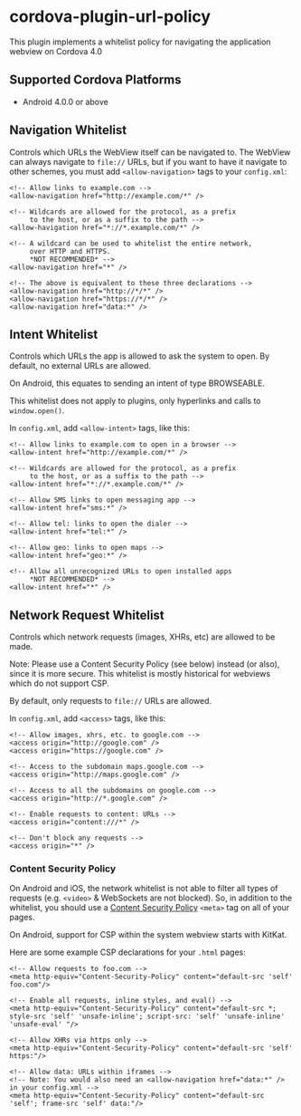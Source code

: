 # cordova-plugin-url-policy

This plugin implements a whitelist policy for navigating the application webview on Cordova 4.0

## Supported Cordova Platforms

* Android 4.0.0 or above

## Navigation Whitelist
Controls which URLs the WebView itself can be navigated to. The WebView can
always navigate to `file://` URLs, but if you want to have it navigate to
other schemes, you must add `<allow-navigation>` tags to your `config.xml`:

    <!-- Allow links to example.com -->
    <allow-navigation href="http://example.com/*" />

    <!-- Wildcards are allowed for the protocol, as a prefix
         to the host, or as a suffix to the path -->
    <allow-havigation href="*://*.example.com/*" />

    <!-- A wildcard can be used to whitelist the entire network,
         over HTTP and HTTPS.
         *NOT RECOMMENDED* -->
    <allow-navigation href="*" />

    <!-- The above is equivalent to these three declarations -->
    <allow-navigation href="http://*/*" />
    <allow-navigation href="https://*/*" />
    <allow-navigation href="data:*" />

## Intent Whitelist
Controls which URLs the app is allowed to ask the system to open.
By default, no external URLs are allowed.

On Android, this equates to sending an intent of type BROWSEABLE.

This whitelist does not apply to plugins, only hyperlinks and calls to `window.open()`.

In `config.xml`, add `<allow-intent>` tags, like this:

    <!-- Allow links to example.com to open in a browser -->
    <allow-intent href="http://example.com/*" />

    <!-- Wildcards are allowed for the protocol, as a prefix
         to the host, or as a suffix to the path -->
    <allow-intent href="*://*.example.com/*" />

    <!-- Allow SMS links to open messaging app -->
    <allow-intent href="sms:*" />

    <!-- Allow tel: links to open the dialer -->
    <allow-intent href="tel:*" />

    <!-- Allow geo: links to open maps -->
    <allow-intent href="geo:*" />

    <!-- Allow all unrecognized URLs to open installed apps
         *NOT RECOMMENDED* -->
    <allow-intent href="*" />

## Network Request Whitelist
Controls which network requests (images, XHRs, etc) are allowed to be made.

Note: Please use a Content Security Policy (see below) instead (or also), since it is more secure.  This whitelist is mostly historical for webviews which do not support CSP.

By default, only requests to `file://` URLs are allowed.

In `config.xml`, add `<access>` tags, like this:

    <!-- Allow images, xhrs, etc. to google.com -->
    <access origin="http://google.com" />
    <access origin="https://google.com" />

    <!-- Access to the subdomain maps.google.com -->
    <access origin="http://maps.google.com" />

    <!-- Access to all the subdomains on google.com -->
    <access origin="http://*.google.com" />

    <!-- Enable requests to content: URLs -->
    <access origin="content:///*" />

    <!-- Don't block any requests -->
    <access origin="*" />

### Content Security Policy
On Android and iOS, the network whitelist is not able to filter all types of requests (e.g.
`<video>` & WebSockets are not blocked). So, in addition to the whitelist,
you should use a [Content Security Policy](http://content-security-policy.com/) `<meta>` tag
on all of your pages.

On Android, support for CSP within the system webview starts with KitKat.

Here are some example CSP declarations for your `.html` pages:

    <!-- Allow requests to foo.com -->
    <meta http-equiv="Content-Security-Policy" content="default-src 'self' foo.com"/>

    <!-- Enable all requests, inline styles, and eval() -->
    <meta http-equiv="Content-Security-Policy" content="default-src *; style-src 'self' 'unsafe-inline'; script-src: 'self' 'unsafe-inline' 'unsafe-eval' "/>

    <!-- Allow XHRs via https only -->
    <meta http-equiv="Content-Security-Policy" content="default-src 'self' https:"/>

    <!-- Allow data: URLs within iframes -->
    <!-- Note: You would also need an <allow-navigation href="data:*" /> in your config.xml -->
    <meta http-equiv="Content-Security-Policy" content="default-src 'self'; frame-src 'self' data:"/>
